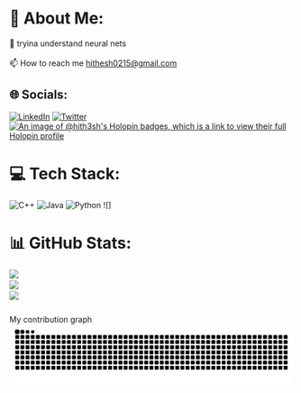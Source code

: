 # 💫 About Me:
🌱 tryina understand neural nets<br><br>📫 How to reach me hithesh0215@gmail.com


## 🌐 Socials:
[![LinkedIn](https://img.shields.io/badge/LinkedIn-%230077B5.svg?logo=linkedin&logoColor=white)](https://linkedin.com/in/hitheshjayawardana) [![Twitter](https://img.shields.io/badge/Twitter-%231DA1F2.svg?logo=Twitter&logoColor=white)](https://twitter.com/Hithesh0215) 
[![An image of @hith3sh's Holopin badges, which is a link to view their full Holopin profile](https://holopin.me/hith3sh)](https://holopin.io/@hith3sh)



# 💻 Tech Stack:
![C++](https://img.shields.io/badge/c++-%2300599C.svg?style=flat-square&logo=c%2B%2B&logoColor=white) ![Java](https://img.shields.io/badge/java-%23ED8B00.svg?style=flat-square&logo=java&logoColor=white) ![Python](https://img.shields.io/badge/python-3670A0?style=flat-square&logo=python&logoColor=ffdd54)  ![]
# 📊 GitHub Stats:
![](https://github-readme-stats.vercel.app/api?username=hith3sh&theme=dark&hide_border=false&include_all_commits=true&count_private=false)<br/>
![](https://github-readme-streak-stats.herokuapp.com/?user=hith3sh&theme=dark&hide_border=false)<br/>
![](https://github-readme-stats.vercel.app/api/top-langs/?username=hith3sh&theme=dark&hide_border=false&include_all_commits=true&count_private=false&layout=compact)

### 
My contribution graph 
![github-contribution-grid-snake](https://github.com/hith3sh/hith3sh/blob/output/github-contribution-grid-snake-dark.svg)
